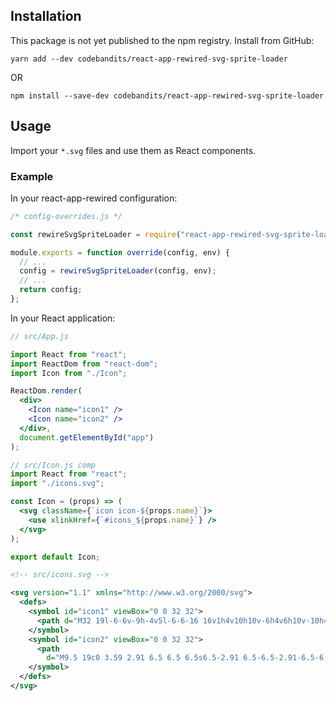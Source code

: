## Installation

This package is not yet published to the npm registry. Install from GitHub:

```
yarn add --dev codebandits/react-app-rewired-svg-sprite-loader
```

OR

```
npm install --save-dev codebandits/react-app-rewired-svg-sprite-loader
```

## Usage

Import your `*.svg` files and use them as React components.

### Example

In your react-app-rewired configuration:

```javascript
/* config-overrides.js */

const rewireSvgSpriteLoader = require("react-app-rewired-svg-sprite-loader");

module.exports = function override(config, env) {
  // ...
  config = rewireSvgSpriteLoader(config, env);
  // ...
  return config;
};
```

In your React application:

```jsx harmony
// src/App.js

import React from "react";
import ReactDom from "react-dom";
import Icon from "./Icon";

ReactDom.render(
  <div>
    <Icon name="icon1" />
    <Icon name="icon2" />
  </div>,
  document.getElementById("app")
);
```

```jsx harmony
// src/Icon.js comp
import React from "react";
import "./icons.svg";

const Icon = (props) => (
  <svg className={`icon icon-${props.name}`}>
    <use xlinkHref={`#icons_${props.name}`} />
  </svg>
);

export default Icon;
```

```svg
<!-- src/icons.svg -->

<svg version="1.1" xmlns="http://www.w3.org/2000/svg">
  <defs>
    <symbol id="icon1" viewBox="0 0 32 32">
      <path d="M32 19l-6-6v-9h-4v5l-6-6-16 16v1h4v10h10v-6h4v6h10v-10h4z"></path>
    </symbol>
    <symbol id="icon2" viewBox="0 0 32 32">
      <path
        d="M9.5 19c0 3.59 2.91 6.5 6.5 6.5s6.5-2.91 6.5-6.5-2.91-6.5-6.5-6.5-6.5 2.91-6.5 6.5zM30 8h-7c-0.5-2-1-4-3-4h-8c-2 0-2.5 2-3 4h-7c-1.1 0-2 0.9-2 2v18c0 1.1 0.9 2 2 2h28c1.1 0 2-0.9 2-2v-18c0-1.1-0.9-2-2-2zM16 27.875c-4.902 0-8.875-3.973-8.875-8.875s3.973-8.875 8.875-8.875c4.902 0 8.875 3.973 8.875 8.875s-3.973 8.875-8.875 8.875zM30 14h-4v-2h4v2z"></path>
    </symbol>
  </defs>
</svg>
```
